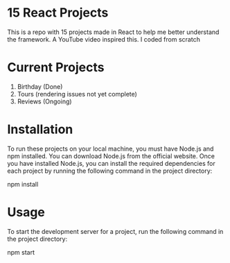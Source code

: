 # 15 React Projects

This is a repo with 15 projects made in React to help me better understand the framework. A YouTube video inspired this. I coded from scratch

# Current Projects 
1. Birthday (Done)
2. Tours (rendering issues not yet complete)
3. Reviews (Ongoing)

# Installation
To run these projects on your local machine, you must have Node.js and npm installed. You can download Node.js from the official website. Once you have installed Node.js, you can install the required dependencies for each project by running the following command in the project directory:

npm install

# Usage
To start the development server for a project, run the following command in the project directory:

npm start



